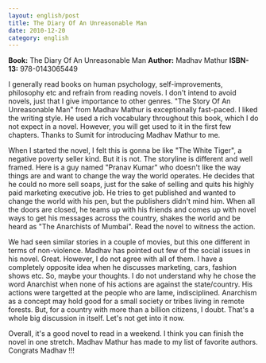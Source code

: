 ```yaml
---
layout: english/post
title: The Diary Of An Unreasonable Man
date: 2010-12-20
category: english
---
```


**Book:** The Diary Of An Unreasonable Man
**Author:** Madhav Mathur
**ISBN-13:** 978-0143065449

I generally read books on human psychology, self-improvements, philosophy etc and refrain from reading novels. I don't intend to avoid novels, just that I give importance to other genres. "The Story Of An Unreasonable Man" from Madhav Mathur is exceptionally fast-paced. I liked the writing style. He used a rich vocabulary throughout this book, which I do not expect in a novel. However, you will get used to it in the first few chapters. Thanks to Sumit for introducing Madhav Mathur to me.

When I started the novel, I felt this is gonna be like "The White Tiger", a negative poverty seller kind. But it is not. The storyline is different and well framed. Here is a guy named "Pranav Kumar" who doesn't like the way things are and want to change the way the world operates. He decides that he could no more sell soaps, just for the sake of selling and quits his highly paid marketing executive job. He tries to get published and wanted to change the world with his pen, but the publishers didn't mind him. When all the doors are closed, he teams up with his friends and comes up with novel ways to get his messages across the country, shakes the world and be heard as "The Anarchists of Mumbai". Read the novel to witness the action.

We had seen similar stories in a couple of movies, but this one different in terms of non-violence. Madhav has pointed out few of the social issues in his novel. Great. However, I do not agree with all of them. I have a completely opposite idea when he discusses marketing, cars, fashion shows etc. So, maybe your thoughts. I do not understand why he chose the word Anarchist when none of his actions are against the state/country. His actions were targetted at the people who are lame, indisciplined. Anarchism as a concept may hold good for a small society or tribes living in remote forests. But, for a country with more than a billion citizens, I doubt. That's a whole big discussion in itself. Let's not get into it now.

Overall, it's a good novel to read in a weekend. I think you can finish the novel in one stretch. Madhav Mathur has made to my list of favorite authors. Congrats Madhav !!!
